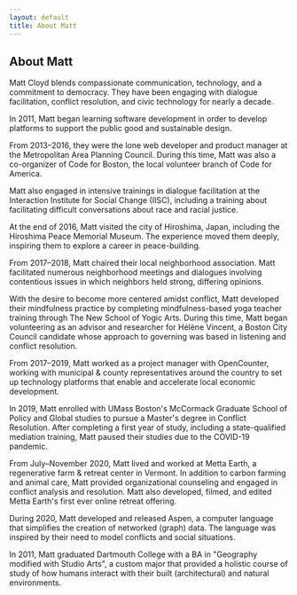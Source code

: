 ```yaml
---
layout: default
title: About Matt
---
```


## About Matt

Matt Cloyd blends compassionate communication, technology, and a commitment to democracy. They have been engaging with dialogue facilitation, conflict resolution, and civic technology for nearly a decade.

In 2011, Matt began learning software development in order to develop platforms to support the public good and sustainable design.

From 2013–2016, they were the lone web developer and product manager at the Metropolitan Area Planning Council. During this time, Matt was also a co-organizer of Code for Boston, the local volunteer branch of Code for America.

Matt also engaged in intensive trainings in dialogue facilitation at the Interaction Institute for Social Change (IISC), including a training about facilitating difficult conversations about race and racial justice.

At the end of 2016, Matt visited the city of Hiroshima, Japan, including the Hiroshima Peace Memorial Museum. The experience moved them deeply, inspiring them to explore a career in peace-building.

From 2017–2018, Matt chaired their local neighborhood association. Matt facilitated numerous neighborhood meetings and dialogues involving contentious issues in which neighbors held strong, differing opinions.

With the desire to become more centered amidst conflict, Matt developed their mindfulness practice by completing mindfulness-based yoga teacher training through The New School of Yogic Arts. During this time, Matt began volunteering as an advisor and researcher for Hélène Vincent, a Boston City Council candidate whose approach to governing was based in listening and conflict resolution.

From 2017–2019, Matt worked as a project manager with OpenCounter, working with municipal & county representatives around the country to set up technology platforms that enable and accelerate local economic development.

In 2019, Matt enrolled with UMass Boston's McCormack Graduate School of Policy and Global studies to pursue a Master's degree in Conflict Resolution. After completing a first year of study, including a state-qualified mediation training, Matt paused their studies due to the COVID-19 pandemic.

From July–November 2020, Matt lived and worked at Metta Earth, a regenerative farm & retreat center in Vermont. In addition to carbon farming and animal care, Matt provided organizational counseling and engaged in conflict analysis and resolution. Matt also developed, filmed, and edited Metta Earth's first ever online retreat offering.

During 2020, Matt developed and released Aspen, a computer language that simplifies the creation of networked (graph) data. The language was inspired by their need to model conflicts and social situations.

In 2011, Matt graduated Dartmouth College with a BA in "Geography modified with Studio Arts", a custom major that provided a holistic course of study of how humans interact with their built (architectural) and natural environments.
